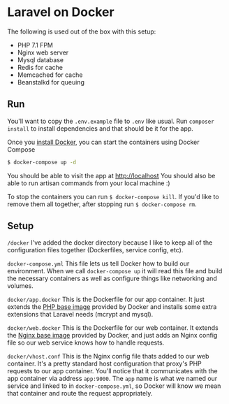 # Laravel on Docker

The following is used out of the box with this setup:

- PHP 7.1 FPM
- Nginx web server
- Mysql database
- Redis for cache
- Memcached for cache
- Beanstalkd for queuing

## Run

You'll want to copy the `.env.example` file to `.env` like usual. Run `composer install` to install dependencies and that should be it for the app.

Once you [install Docker](https://docs.docker.com/), you can start the containers using Docker Compose
```sh
$ docker-compose up -d
```

You should be able to visit the app at [http://localhost](http://localhost)
You should also be able to run artisan commands from your local machine :)

To stop the containers you can run `$ docker-compose kill`. If you'd like to remove them all together, after stopping run `$ docker-compose rm`.

## Setup

`/docker`
I've added the docker directory because I like to keep all of the configuration files together (Dockerfiles, service config, etc).

`docker-compose.yml`
This file lets us tell Docker how to build our environment. When we call `docker-compose up` it will read this file and build the necessary containers as well as configure things like networking and volumes.

`docker/app.docker`
This is the Dockerfile for our app container. It just extends the [PHP base image](https://hub.docker.com/_/php/) provided by Docker and installs some extra extensions that Laravel needs (mcrypt and mysql).

`docker/web.docker`
This is the Dockerfile for our web container. It extends the [Nginx base image](https://hub.docker.com/_/nginx/) provided by Docker, and just adds an Nginx config file so our web service knows how to handle requests.

`docker/vhost.conf`
This is the Nginx config file thats added to our web container. It's a pretty standard host configuration that proxy's PHP requests to our app container. You'll notice that it communicates with the app container via address `app:9000`. The `app` name is what we named our service and linked to in `docker-compose.yml`, so Docker will know we mean that container and route the request appropriately.
